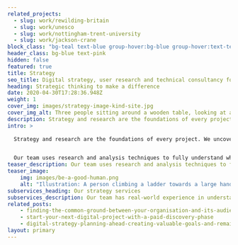 ```yaml
---
related_projects:
  - slug: work/rewilding-britain
  - slug: work/unesco
  - slug: work/nottingham-trent-university
  - slug: work/jackson-crane
block_class: "bg-teal text-blue group-hover:bg-blue group-hover:text-teal"
header_class: bg-blue text-pink
hidden: false
featured: true
title: Strategy
seo_title: Digital strategy, user research and technical consultancy for purpose-driven organisations
heading: Strategic thinking to make a difference
date: 2020-04-30T17:28:36.948Z
weight: 1
cover_img: images/strategy-image-kind-site.jpg
cover_img_alt: Three people sitting around a wooden table, looking at a tablet and laptop with Backlit Gallery website designs
description: Strategy and research are the foundations of every project. We uncover insights and find opportunities that will focus activities, create a deeper understanding of our clients unique position and help them to meet their goals. 
intro: >
  
  Strategy and research are the foundations of every project. We uncover insights and find opportunities that will focus activities, create a deeper understanding of our clients unique position and help them to meet their goals. 


  Our team uses research and analysis techniques to fully understand what our clients are trying to achieve and why, before delivering high-level strategies and detailed plans of how to get there.
teaser_description: Our team uses research and analysis techniques to fully understand what our clients are trying to achieve and why, before delivering high-level strategies and detailed plans of how to get there.
teaser_image:
    img: images/be-a-good-human.png
    alt: "Illustration: A person climbing a ladder towards a large hand"
subservices_heading: Our strategy services
subservices_description: Our team has real-world experience in understanding that different organisations have bespoke and often complex requirements. We use our strategic planning and implementation skills to help you deliver real impact on your projects.
related_posts:
    - finding-the-common-ground-between-your-organisation-and-its-audience
    - start-your-next-digital-project-with-a-paid-discovery-phase
    - digital-strategy-planning-ahead-creating-valuable-goals-and-remaining-flexible
layout: primary
---
```

